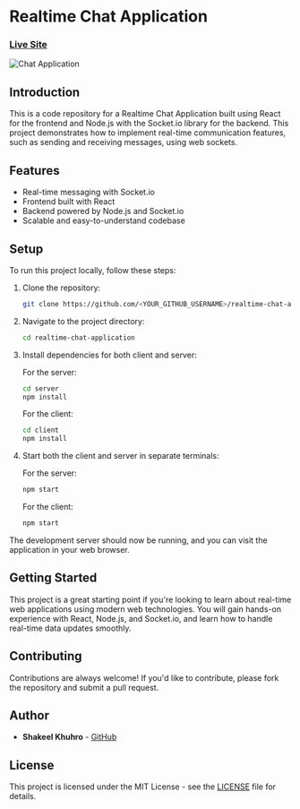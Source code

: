 # Realtime Chat Application

### [Live Site](https://realtime-chat-application.netlify.com)

![Chat Application](https://i.ytimg.com/vi/ZwFA3YMfkoc/maxresdefault.jpg)

## Introduction

This is a code repository for a Realtime Chat Application built using React for the frontend and Node.js with the Socket.io library for the backend. This project demonstrates how to implement real-time communication features, such as sending and receiving messages, using web sockets.

## Features

- Real-time messaging with Socket.io
- Frontend built with React
- Backend powered by Node.js and Socket.io
- Scalable and easy-to-understand codebase

## Setup

To run this project locally, follow these steps:

1. Clone the repository:

   ```bash
   git clone https://github.com/<YOUR_GITHUB_USERNAME>/realtime-chat-application.git
   ```

2. Navigate to the project directory:

   ```bash
   cd realtime-chat-application
   ```

3. Install dependencies for both client and server:

   For the server:

   ```bash
   cd server
   npm install
   ```

   For the client:

   ```bash
   cd client
   npm install
   ```

4. Start both the client and server in separate terminals:

   For the server:

   ```bash
   npm start
   ```

   For the client:

   ```bash
   npm start
   ```

The development server should now be running, and you can visit the application in your web browser.

## Getting Started

This project is a great starting point if you're looking to learn about real-time web applications using modern web technologies. You will gain hands-on experience with React, Node.js, and Socket.io, and learn how to handle real-time data updates smoothly.

## Contributing

Contributions are always welcome! If you'd like to contribute, please fork the repository and submit a pull request.

## Author

- **Shakeel Khuhro** - [GitHub](https://github.com/shakeelkhuhro)

## License

This project is licensed under the MIT License - see the [LICENSE](LICENSE) file for details.